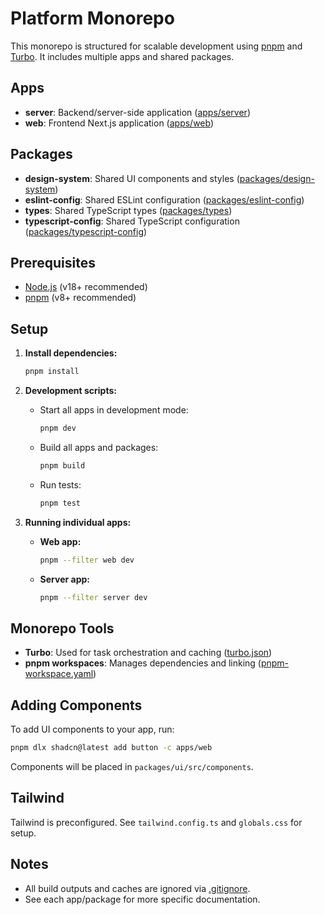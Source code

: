 # Platform Monorepo

This monorepo is structured for scalable development using [pnpm](https://pnpm.io/) and [Turbo](https://turbo.build/). It includes multiple apps and shared packages.

## Apps

- **server**: Backend/server-side application ([apps/server](apps/server))
- **web**: Frontend Next.js application ([apps/web](apps/web))

## Packages

- **design-system**: Shared UI components and styles ([packages/design-system](packages/design-system))
- **eslint-config**: Shared ESLint configuration ([packages/eslint-config](packages/eslint-config))
- **types**: Shared TypeScript types ([packages/types](packages/types))
- **typescript-config**: Shared TypeScript configuration ([packages/typescript-config](packages/typescript-config))

## Prerequisites

- [Node.js](https://nodejs.org/) (v18+ recommended)
- [pnpm](https://pnpm.io/) (v8+ recommended)

## Setup

1. **Install dependencies:**
   ```sh
   pnpm install
   ```

2. **Development scripts:**
   - Start all apps in development mode:
     ```sh
     pnpm dev
     ```
   - Build all apps and packages:
     ```sh
     pnpm build
     ```
   - Run tests:
     ```sh
     pnpm test
     ```

3. **Running individual apps:**
   - **Web app:**
     ```sh
     pnpm --filter web dev
     ```
   - **Server app:**
     ```sh
     pnpm --filter server dev
     ```

## Monorepo Tools

- **Turbo**: Used for task orchestration and caching ([turbo.json](turbo.json))
- **pnpm workspaces**: Manages dependencies and linking ([pnpm-workspace.yaml](pnpm-workspace.yaml))

## Adding Components

To add UI components to your app, run:
```sh
pnpm dlx shadcn@latest add button -c apps/web
```
Components will be placed in `packages/ui/src/components`.

## Tailwind

Tailwind is preconfigured. See `tailwind.config.ts` and `globals.css` for setup.

## Notes

- All build outputs and caches are ignored via [.gitignore](.gitignore).
- See each app/package for more specific documentation.
